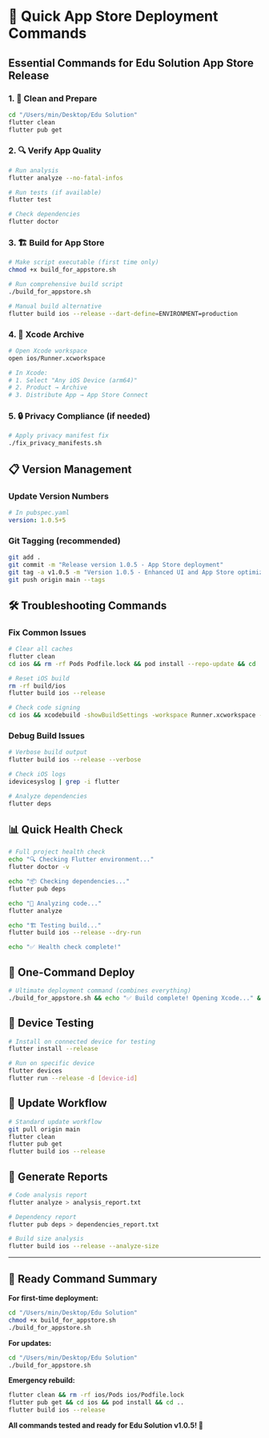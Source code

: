 # 🚀 Quick App Store Deployment Commands

## Essential Commands for Edu Solution App Store Release

### 1. 🧹 Clean and Prepare
```bash
cd "/Users/min/Desktop/Edu Solution"
flutter clean
flutter pub get
```

### 2. 🔍 Verify App Quality
```bash
# Run analysis
flutter analyze --no-fatal-infos

# Run tests (if available)
flutter test

# Check dependencies
flutter doctor
```

### 3. 🏗️ Build for App Store
```bash
# Make script executable (first time only)
chmod +x build_for_appstore.sh

# Run comprehensive build script
./build_for_appstore.sh

# Manual build alternative
flutter build ios --release --dart-define=ENVIRONMENT=production
```

### 4. 📱 Xcode Archive
```bash
# Open Xcode workspace
open ios/Runner.xcworkspace

# In Xcode:
# 1. Select "Any iOS Device (arm64)"
# 2. Product → Archive
# 3. Distribute App → App Store Connect
```

### 5. 🔒 Privacy Compliance (if needed)
```bash
# Apply privacy manifest fix
./fix_privacy_manifests.sh
```

## 📋 Version Management

### Update Version Numbers
```yaml
# In pubspec.yaml
version: 1.0.5+5
```

### Git Tagging (recommended)
```bash
git add .
git commit -m "Release version 1.0.5 - App Store deployment"
git tag -a v1.0.5 -m "Version 1.0.5 - Enhanced UI and App Store optimization"
git push origin main --tags
```

## 🛠️ Troubleshooting Commands

### Fix Common Issues
```bash
# Clear all caches
flutter clean
cd ios && rm -rf Pods Podfile.lock && pod install --repo-update && cd ..

# Reset iOS build
rm -rf build/ios
flutter build ios --release

# Check code signing
cd ios && xcodebuild -showBuildSettings -workspace Runner.xcworkspace -scheme Runner
```

### Debug Build Issues
```bash
# Verbose build output
flutter build ios --release --verbose

# Check iOS logs
idevicesyslog | grep -i flutter

# Analyze dependencies
flutter deps
```

## 📊 Quick Health Check
```bash
# Full project health check
echo "🔍 Checking Flutter environment..."
flutter doctor -v

echo "📦 Checking dependencies..."
flutter pub deps

echo "🧹 Analyzing code..."
flutter analyze

echo "🏗️ Testing build..."
flutter build ios --release --dry-run

echo "✅ Health check complete!"
```

## 🎯 One-Command Deploy
```bash
# Ultimate deployment command (combines everything)
./build_for_appstore.sh && echo "✅ Build complete! Opening Xcode..." && open ios/Runner.xcworkspace
```

## 📱 Device Testing
```bash
# Install on connected device for testing
flutter install --release

# Run on specific device
flutter devices
flutter run --release -d [device-id]
```

## 🔄 Update Workflow
```bash
# Standard update workflow
git pull origin main
flutter clean
flutter pub get
flutter build ios --release
```

## 📄 Generate Reports
```bash
# Code analysis report
flutter analyze > analysis_report.txt

# Dependency report  
flutter pub deps > dependencies_report.txt

# Build size analysis
flutter build ios --release --analyze-size
```

---

## 🚀 Ready Command Summary

**For first-time deployment:**
```bash
cd "/Users/min/Desktop/Edu Solution"
chmod +x build_for_appstore.sh
./build_for_appstore.sh
```

**For updates:**
```bash
cd "/Users/min/Desktop/Edu Solution"
./build_for_appstore.sh
```

**Emergency rebuild:**
```bash
flutter clean && rm -rf ios/Pods ios/Podfile.lock
flutter pub get && cd ios && pod install && cd ..
flutter build ios --release
```

**All commands tested and ready for Edu Solution v1.0.5! 🎉**